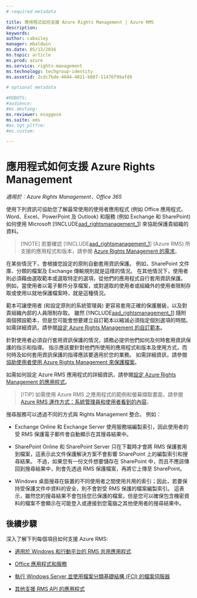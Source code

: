 ```yaml
---
# required metadata

title: 應用程式如何支援 Azure Rights Management | Azure RMS
description:
keywords:
author: cabailey
manager: mbaldwin
ms.date: 05/13/2016
ms.topic: article
ms.prod: azure
ms.service: rights-management
ms.technology: techgroup-identity
ms.assetid: 2cdc7bde-4044-4021-b887-11476f99afd9

# optional metadata

#ROBOTS:
#audience:
#ms.devlang:
ms.reviewer: esaggese
ms.suite: ems
#ms.tgt_pltfrm:
#ms.custom:

---
```


# 應用程式如何支援 Azure Rights Management

*適用於︰Azure Rights Management、Office 365*

使用下列資訊可協助您了解最常使用的使用者應用程式 (例如 Office 應用程式、Word、Excel、PowerPoint 及 Outlook) 和服務 (例如 Exchange 和 SharePoint) 如何使用 Microsoft [!INCLUDE[aad_rightsmanagement_1](../includes/aad_rightsmanagement_1_md.md)] 來協助保護貴組織的資料。 
> [!NOTE] 若要確認 [!INCLUDE[aad_rightsmanagement_1](../includes/aad_rightsmanagement_1_md.md)] (Azure RMS) 所支援的應用程式和版本，請參閱 [Azure Rights Management 的需求](../get-started/requirements-azure-rms.md)。

在某些情況下，會根據您設定的原則自動套用資訊保護。 例如，SharePoint 文件庫、分類的檔案及 Exchange 傳輸規則就是這樣的情況。 在其他情況下，使用者則必須藉由選取範本或選取特定的選項，從他們的應用程式自行套用資訊保護。 例如，當使用者以電子郵件分享檔案，或對選取的使用者或組織外的使用者限制存取或使用以就地保護檔案時，就是這種情況。

範本可讓使用者 (和設定原則的系統管理員) 更容易套用正確的保護層級，以及對貴組織內部的人員限制存取。 雖然 [!INCLUDE[aad_rightsmanagement_1](../includes/aad_rightsmanagement_1_md.md)] 隨附兩個預設範本，但是您可能會想要建立自訂範本以縮減必須指定個別選項的時間。 如需詳細資訊，請參閱[設定 Azure Rights Management 的自訂範本](../deploy-use/configure-custom-templates.md)。

針對使用者必須自行套用資訊保護的情況，請務必提供他們如何及何時套用資訊保護的指示和指導。 指示應該要針對他們所使用的應用程式和版本及使用方式，而何時及如何套用資訊保護的指導應該要適用於您的業務。 如需詳細資訊，請參閱[協助使用者使用 Azure Rights Management 來保護檔案](../deploy-use/help-users.md)。

如需如何設定 Azure RMS 應用程式的詳細資訊，請參閱[設定 Azure Rights Management 的應用程式](../deploy-use/configure-applications.md)。

> [!TIP] 如需使用 Azure RMS 之應用程式的範例和螢幕擷取畫面，請參閱 [Azure RMS 運作方式：系統管理員和使用者看到的內容](what-admins-users-see.md)。

搜尋服務可以透過不同的方式與 Rights Management 整合。 例如： 

- Exchange Online 和 Exchange Server 使用服務端編製索引，因此使用者的受 RMS 保護電子郵件會自動顯示在其搜尋結果中。 

- SharePoint Online 和 SharePoint Server 只在下載時才會將 RMS 保護套用到檔案，這表示此文件保護解決方案不會影響 SharePoint 上的編製索引和搜尋結果。 不過，如果您有一份文件想要儲存在 SharePoint 中，而且不應該傳回到搜尋結果中，則會先透過 RMS 保護檔案，再將它上傳至 SharePoint。

- Windows 桌面搜尋在裝置的不同使用者之間使用共用的索引；因此，若要保持受保護文件中資料的安全，則不會對受 RMS 保護的檔案編製索引。 這表示，雖然您的搜尋結果不會包括您已保護的檔案，但是您可以確保包含機密資料的檔案不會顯示在可能登入或連接到您電腦之其他使用者的搜尋結果中。 



## 後續步驟

深入了解下列每個項目如何支援 Azure RMS:

-   [適用於 Windows 和行動平台的 RMS 共用應用程式](sharing-app-support.md)

-   [Office 應用程式和服務](office-apps-services-support.md)

-   [執行 Windows Server 並使用檔案分類基礎結構 (FCI) 的檔案伺服器](file-server-support.md)

-   [其他支援 RMS API 的應用程式](api-support.md)



<!--HONumber=May16_HO3-->


